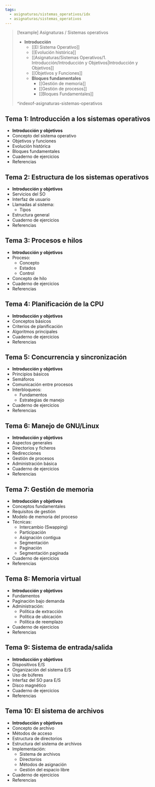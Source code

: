 ```yaml
---
tags:
  - asignaturas/sistemas_operativos/idx
  - asignaturas/sistemas_operativos
---
```



> [!example] Asignaturas / Sistemas operativos
> - **Introducción**
> 	- [[El Sistema Operativo]]
> 	- [[Evolución histórica]]
> 	- [[Asignaturas/Sistemas Operativos/1. Introducción/Introducción y Objetivos|Introducción y Objetivos]]
> 	- [[Objetivos y Funciones]]
> 	- **Bloques fundamentales**
> 		- [[Gestión de memoria]]
> 		- [[Gestión de procesos]]
> 		- [[Bloques Fundamentales]]
> 
> ^indexof-asignaturas-sistemas-operativos

## Tema 1: Introducción a los sistemas operativos

- **Introducción y objetivos**
- Concepto del sistema operativo
- Objetivos y funciones
- Evolución histórica
- Bloques fundamentales
- Cuaderno de ejercicios
- Referencias

## Tema 2: Estructura de los sistemas operativos

- **Introducción y objetivos**
- Servicios del SO
- Interfaz de usuario
- Llamadas al sistema:
    - Tipos
- Estructura general
- Cuaderno de ejercicios
- Referencias

## Tema 3: Procesos e hilos

- **Introducción y objetivos**
- Proceso:
    - Concepto
    - Estados
    - Control
- Concepto de hilo
- Cuaderno de ejercicios
- Referencias

## Tema 4: Planificación de la CPU

- **Introducción y objetivos**
- Conceptos básicos
- Criterios de planificación
- Algoritmos principales
- Cuaderno de ejercicios
- Referencias

## Tema 5: Concurrencia y sincronización

- **Introducción y objetivos**
- Principios básicos
- Semáforos
- Comunicación entre procesos
- Interbloqueos:
    - Fundamentos
    - Estrategias de manejo
- Cuaderno de ejercicios
- Referencias

## Tema 6: Manejo de GNU/Linux

- **Introducción y objetivos**
- Aspectos generales
- Directorios y ficheros
- Redirecciones
- Gestión de procesos
- Administración básica
- Cuaderno de ejercicios
- Referencias

## Tema 7: Gestión de memoria

- **Introducción y objetivos**
- Conceptos fundamentales
- Requisitos de gestión
- Modelo de memoria del proceso
- Técnicas:
    - Intercambio (Swapping)
    - Participación
    - Asignación contigua
    - Segmentación
    - Paginación
    - Segmentación paginada
- Cuaderno de ejercicios
- Referencias

## Tema 8: Memoria virtual

- **Introducción y objetivos**
- Fundamentos
- Paginación bajo demanda
- Administración:
    - Política de extracción
    - Política de ubicación
    - Política de reemplazo
- Cuaderno de ejercicios
- Referencias

## Tema 9: Sistema de entrada/salida

- **Introducción y objetivos**
- Dispositivos E/S
- Organización del sistema E/S
- Uso de búferes
- Interfaz del SO para E/S
- Disco magnético
- Cuaderno de ejercicios
- Referencias

## Tema 10: El sistema de archivos

- **Introducción y objetivos**
- Concepto de archivo
- Métodos de acceso
- Estructura de directorios
- Estructura del sistema de archivos
- Implementación:
    - Sistema de archivos
    - Directorios
    - Métodos de asignación
    - Gestión del espacio libre
- Cuaderno de ejercicios
- Referencias

